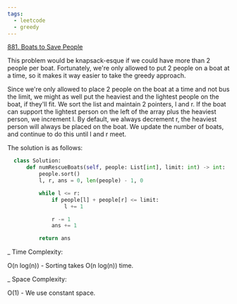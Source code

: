 ```yaml
---
tags:
  - leetcode
  - greedy
---
```


<a href="https://leetcode.com/problems/boats-to-save-people/">881. Boats to Save
People</a>

This problem would be knapsack-esque if we could have more than 2 people per
boat. Fortunately, we're only allowed to put 2 people on a boat at a time, so it
makes it way easier to take the greedy approach.

Since we're only allowed to place 2 people on the boat at a time and not bus the
limit, we might as well put the heaviest and the lightest people on the boat, if
they'll fit. We sort the list and maintain 2 pointers, l and r. If the boat can
support the lightest person on the left of the array plus the heaviest person,
we increment l. By default, we always decrement r, the heaviest person will
always be placed on the boat. We update the number of boats, and continue to do
this until l and r meet.

The solution is as follows:

```python
  class Solution:
      def numRescueBoats(self, people: List[int], limit: int) -> int:
          people.sort()
          l, r, ans = 0, len(people) - 1, 0

          while l <= r:
              if people[l] + people[r] <= limit:
                  l += 1

              r -= 1
              ans += 1

          return ans
```

\_ Time Complexity:

O(n log(n)) - Sorting takes O(n log(n)) time.

\_ Space Complexity:

O(1) - We use constant space.
